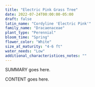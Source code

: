 ```yaml
---
title: "Electric Pink Grass Tree"
date: 2022-07-24T00:00:00-05:00
draft: false
latin_name: "Cordyline 'Electric Pink'"
family_name: "Dracaenaceae"
plant_type: "Perennial"
bloom_time: "Spring"
flower_color: "White"
size_at_maturity: "4-6 ft"
water_needs: "Low"
additional_characteristices_notes: ""
---
```


SUMMARY goes here.

<!--more-->

CONTENT goes here.